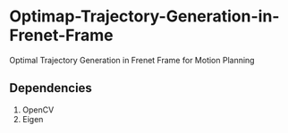 # Optimap-Trajectory-Generation-in-Frenet-Frame
Optimal Trajectory Generation in Frenet Frame for Motion Planning

## Dependencies
1. OpenCV
2. Eigen
